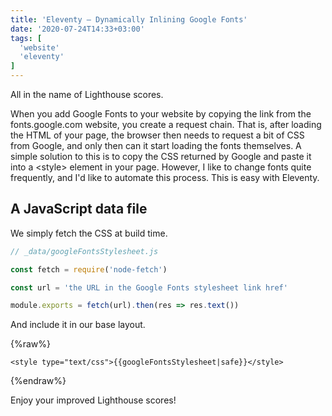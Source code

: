 ```yaml
---
title: 'Eleventy — Dynamically Inlining Google Fonts'
date: '2020-07-24T14:33+03:00'
tags: [
  'website'
  'eleventy'
]
---
```


All in the name of Lighthouse scores.

<!-- endexcerpt -->

When you add Google Fonts to your website by copying the link from the fonts.google.com website, you create a request chain. That is, after loading the HTML of your page, the browser then needs to request a bit of CSS from Google, and only then can it start loading the fonts themselves. A simple solution to this is to copy the CSS returned by Google and paste it into a &lt;style> element in your page. However, I like to change fonts quite frequently, and I'd like to automate this process. This is easy with Eleventy.

A JavaScript data file
----------------------

We simply fetch the CSS at build time.

```js
// _data/googleFontsStylesheet.js

const fetch = require('node-fetch')

const url = 'the URL in the Google Fonts stylesheet link href'

module.exports = fetch(url).then(res => res.text())
```

And include it in our base layout.

{%raw%}
```liquid
<style type="text/css">{{googleFontsStylesheet|safe}}</style>
```
{%endraw%}

Enjoy your improved Lighthouse scores!
